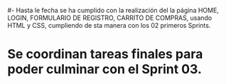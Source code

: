 #- Hasta le fecha se ha cumplido con la realización del la página HOME, LOGIN, FORMULARIO DE REGISTRO, CARRITO DE COMPRAS, usando HTML y CSS, cumpliendo de sta manera con los 02 primeros Sprints.
# Se coordinan tareas finales para poder culminar con el Sprint 03.
